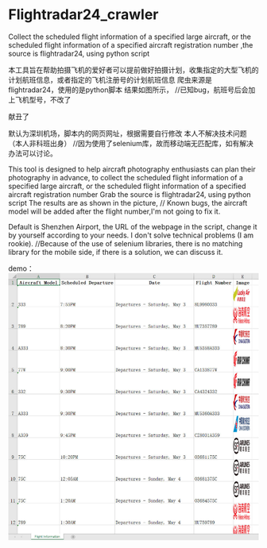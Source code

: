 # Flightradar24_crawler
Collect the scheduled flight information of a specified large aircraft, or the scheduled flight information of a specified aircraft registration number ,the source is flightradar24, using python script 

本工具旨在帮助拍摄飞机的爱好者可以提前做好拍摄计划，收集指定的大型飞机的计划航班信息，或者指定的飞机注册号的计划航班信息
爬虫来源是flightradar24，使用的是python脚本
结果如图所示，
//已知bug，航班号后会加上飞机型号，不改了
	
献丑了

默认为深圳机场，脚本内的网页网址，根据需要自行修改
本人不解决技术问题（本人非科班出身）
//因为使用了selenium库，故而移动端无匹配库，如有解决办法可以讨论。

This tool is designed to help aircraft photography enthusiasts can plan their photography in advance, to collect the scheduled flight information of a specified large aircraft, or the scheduled flight information of a specified aircraft registration number 
Grab the source is flightradar24, using python script 
The results are as shown in the picture, 
// Known bugs, the aircraft model will be added after the flight number,I'm not going to fix it.


Default is Shenzhen Airport, the URL of the webpage in the script, change it by yourself according to your needs. 
I don't solve technical problems (I am rookie). 
//Because of the use of selenium libraries, there is no matching library for the mobile side, if there is a solution, we can discuss it.

demo：
![image](https://raw.githubusercontent.com/SKzxsk/Flightradar24_crawler/refs/heads/main/Snipaste_2025-05-03_20-15-23.jpg)
